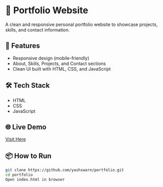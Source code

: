 # 💼 Portfolio Website

A clean and responsive personal portfolio website to showcase projects, skills, and contact information.

## 🚀 Features
- Responsive design (mobile-friendly)
- About, Skills, Projects, and Contact sections
- Clean UI built with HTML, CSS, and JavaScript

## 🛠️ Tech Stack
- HTML
- CSS
- JavaScript

## 🌐 Live Demo
[Visit Here](https://yashswarn.github.io/portfolio/)

## 📦 How to Run
```bash
git clone https://github.com/yashswarn/portfolio.git
cd portfolio
Open index.html in browser
